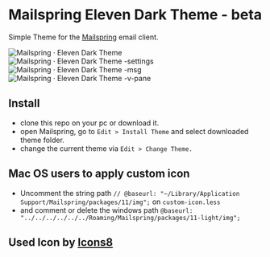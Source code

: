 # Mailspring Eleven Dark Theme - beta


Simple Theme for the [Mailspring](http://www.getmailspring.com/) email client.

![Mailspring · Eleven Dark Theme](https://user-images.githubusercontent.com/24461557/124295049-ac583900-db58-11eb-91a8-02f7d58c4610.png)
![Mailspring · Eleven Dark Theme -settings](https://user-images.githubusercontent.com/24461557/124294964-99ddff80-db58-11eb-9e61-edcc3d5fd727.png)
![Mailspring · Eleven Dark Theme -msg](https://user-images.githubusercontent.com/24461557/124291142-89c42100-db54-11eb-831f-ad32f1201946.png)
![Mailspring · Eleven Dark Theme -v-pane](https://user-images.githubusercontent.com/24461557/124291269-b2e4b180-db54-11eb-8a1d-f32f1d2f083d.png)

  
## Install

- clone this repo on your pc or download it.<br>
- open Mailspring, go to `Edit > Install Theme` and select downloaded theme folder.<br>
- change the current theme via `Edit > Change Theme.`

## Mac OS users to apply custom icon
- Uncomment the string path `// @baseurl: "~/Library/Application Support/Mailspring/packages/11/img";`  on `custom-icon.less`
- and comment or delete the windows path `@baseurl: "../../../../../../Roaming/Mailspring/packages/11-light/img";`
 ## Used Icon by <a target="_blank" href="https://icons8.com">Icons8</a>
